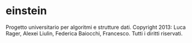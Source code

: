 einstein
========
Progetto universitario per algoritmi e strutture dati.
Copyright 2013: Luca Rager, Alexei Liulin, Federica Baiocchi, Francesco. 
Tutti i diritti riservati. 
